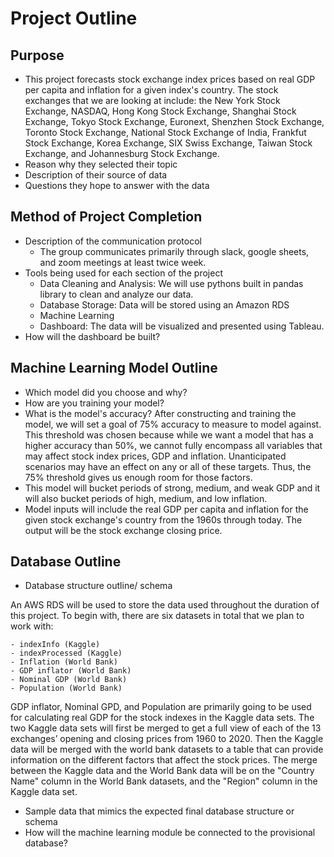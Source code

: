 # Project Outline

## Purpose 
- This project forecasts stock exchange index prices based on real GDP per capita and inflation for a given index's country. The stock exchanges that we are looking at include: the New York Stock Exchange, NASDAQ, Hong Kong Stock Exchange, Shanghai Stock Exchange, Tokyo Stock Exchange, Euronext, Shenzhen Stock Exchange, Toronto Stock Exchange, National Stock Exchange of India, Frankfut Stock Exchange, Korea Exchange, SIX Swiss Exchange, Taiwan Stock Exchange, and Johannesburg Stock Exchange.  
- Reason why they selected their topic
- Description of their source of data
- Questions they hope to answer with the data

## Method of Project Completion
- Description of the communication protocol
  - The group communicates primarily through slack, google sheets, and zoom meetings at least twice week. 
- Tools being used for each section of the project  
  - Data Cleaning and Analysis: We will use pythons built in pandas library to clean and analyze our data.
  - Database Storage: Data will be stored using an Amazon RDS 
  - Machine Learning
  - Dashboard: The data will be visualized and presented using Tableau.
- How will the dashboard be built? 

## Machine Learning Model Outline
- Which model did you choose and why?
- How are you training your model?
- What is the model's accuracy? After constructing and training the model, we will set a goal of 75% accuracy to measure to model against. This threshold was chosen because while we want a model that has a higher accuracy than 50%, we cannot fully encompass all variables that may affect stock index prices, GDP and inflation. Unanticipated scenarios may have an effect on any or all of these targets. Thus, the 75% threshold gives us enough room for those factors.
- This model will bucket periods of strong, medium, and weak GDP and it will also bucket periods of high, medium, and low inflation. 
- Model inputs will include the real GDP per capita and inflation for the given stock exchange's country from the 1960s through today.  The output will be the stock exchange closing price.   

## Database Outline
- Database structure outline/ schema

An AWS RDS will be used to store the data used throughout the duration of this project. To begin with, there are six datasets in total that we plan to work with:

    - indexInfo (Kaggle)
    - indexProcessed (Kaggle)
    - Inflation (World Bank)
    - GDP inflator (World Bank)
    - Nominal GDP (World Bank)
    - Population (World Bank)
    
GDP inflator, Nominal GPD, and Population are primarily going to be used for calculating real GDP for the stock indexes in the Kaggle data sets. The two Kaggle data sets will first be merged to get a full view of each of the 13 exchanges’ opening and closing prices from 1960 to 2020. Then the Kaggle data will be merged with the world bank datasets to a table that can provide information on the different factors that affect the stock prices. The merge between the Kaggle data and the World Bank data will be on the "Country Name" column in the World Bank datasets, and the "Region" column in the Kaggle data set. 

- Sample data that mimics the expected final database structure or schema
- How will the machine learning module be connected to the provisional database?
